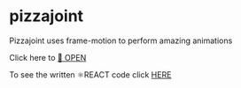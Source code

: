 # pizzajoint
Pizzajoint uses frame-motion to perform amazing animations

Click here to <a href="https://romualdo-ah.github.io/pizzajoint/" target="_blank">🚀 OPEN</a>

To see the written ⚛REACT code click <a href="https://github.com/romualdo-ah/pizzajoint/tree/main">HERE</a>
